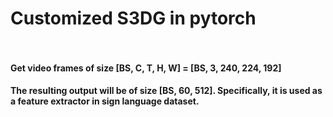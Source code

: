 # Customized S3DG in pytorch <br><br>
#### Get video frames of size [BS, C, T, H, W] = [BS, 3, 240, 224, 192]<br>
#### The resulting output will be of size [BS, 60, 512]. Specifically, it is used as a feature extractor in sign language dataset. 
